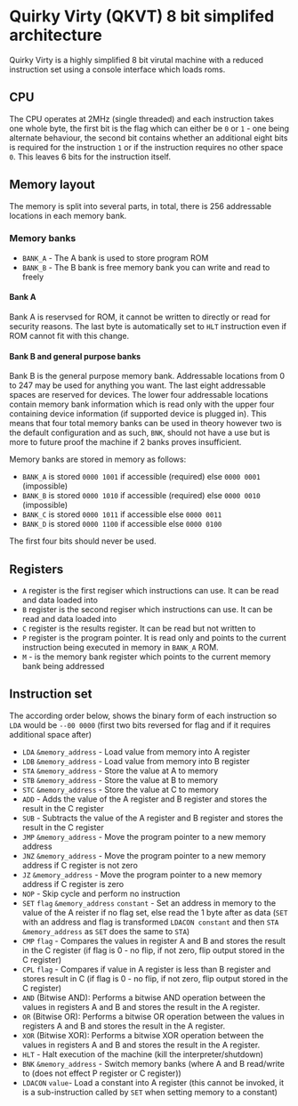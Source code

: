 # Quirky Virty (QKVT) 8 bit simplifed architecture
Quirky Virty is a highly simplified 8 bit virutal machine with a reduced instruction set using a console interface which loads roms.

## CPU
The CPU operates at 2MHz (single threaded) and each instruction takes one whole byte, the first bit is the flag which can either be `0` or `1` - one being alternate behaviour, the second bit contains whether an additional eight bits is required for the instruction `1` or if the instruction requires no other space `0`. This leaves 6 bits for the instruction itself.

## Memory layout
The memory is split into several parts, in total, there is 256 addressable locations in each memory bank.

### Memory banks
- `BANK_A` - The A bank is used to store program ROM
- `BANK_B` - The B bank is free memory bank you can write and read to freely

#### Bank A
Bank A is reservsed for ROM, it cannot be written to directly or read for security reasons. The last byte is automatically set to `HLT` instruction even if ROM cannot fit with this change.

#### Bank B and general purpose banks
Bank B is the general purpose memory bank. Addressable locations from 0 to 247 may be used for anything you want. The last eight addressable spaces are reserved for devices. The lower four addressable locations contain memory bank information which is read only with the upper four containing device information (if supported device is plugged in).
This means that four total memory banks can be used in theory however two is the default configuration and as such, `BNK`, should not have a use but is more to future proof the machine if 2 banks proves insufficient.

Memory banks are stored in memory as follows:
- `BANK_A` is stored `0000 1001` if accessible (required) else `0000 0001` (impossible)
- `BANK_B` is stored `0000 1010` if accessible (required) else `0000 0010` (impossible)
- `BANK_C` is stored `0000 1011` if accessible else `0000 0011`
- `BANK_D` is stored `0000 1100` if accessible else `0000 0100`

The first four bits should never be used.


## Registers
- `A` register is the first regiser which instructions can use. It can be read and data loaded into
- `B` register is the second regiser which instructions can use. It can be read and data loaded into
- `C` register is the results register. It can be read but not written to
- `P` register is the program pointer. It is read only and points to the current instruction being executed in memory in `BANK_A` ROM.
- `M` - is the memory bank register which points to the current memory bank being addressed

## Instruction set
The according order below, shows the binary form of each instruction so `LDA` would be `--00 0000` (first two bits reversed for flag and if it requires additional space after)
- `LDA` `&memory_address` - Load value from memory into A register
- `LDB` `&memory_address` - Load value from memory into B register
- `STA` `&memory_address` - Store the value at A to memory
- `STB` `&memory_address` - Store the value at B to memory
- `STC` `&memory_address` - Store the value at C to memory
- `ADD` - Adds the value of the A register and B register and stores the result in the C register
- `SUB` - Subtracts the value of the A register and B register and stores the result in the C register
- `JMP` `&memory_address` - Move the program pointer to a new memory address
- `JNZ` `&memory_address` - Move the program pointer to a new memory address if C register is not zero
- `JZ` `&memory_address` - Move the program pointer to a new memory address if C register is zero
- `NOP` - Skip cycle and perform no instruction
- `SET` `flag` `&memory_address` `constant` - Set an address in memory to the value of the A reister if no flag set, else read the 1 byte after as data (`SET` with an address and flag is transformed `LDACON constant` and then `STA &memory_address` as `SET` does the same to `STA`)
- `CMP` `flag` - Compares the values in register A and B and stores the result in the C register (if flag is 0 - no flip, if not zero, flip output stored in the C register)
- `CPL` `flag` - Compares if value in A register is less than B register and stores result in C (if flag is 0 - no flip, if not zero, flip output stored in the C register)
- `AND` (Bitwise AND): Performs a bitwise AND operation between the values in registers A and B and stores the result in the A register.
- `OR` (Bitwise OR): Performs a bitwise OR operation between the values in registers A and B and stores the result in the A register.
- `XOR` (Bitwise XOR): Performs a bitwise XOR operation between the values in registers A and B and stores the result in the A register.
- `HLT` - Halt execution of the machine (kill the interpreter/shutdown)
- `BNK` `&memory_address` - Switch memory banks (where A and B read/write to (does not effect P register or C register))
- `LDACON` `value`- Load a constant into A register (this cannot be invoked, it is a sub-instruction called by `SET` when setting memory to a constant)